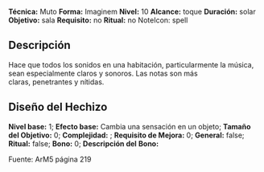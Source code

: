 
**Técnica:** Muto
**Forma:** Imaginem
**Nivel:** 10
**Alcance:** toque 
**Duración:** solar  
**Objetivo:** sala
**Requisito:** no
**Ritual:** no
NoteIcon: spell




## Descripción 
<p>Hace que todos los sonidos en una habitación, particularmente la música, sean especialmente claros y sonoros. Las notas son más claras, penetrantes y nítidas.</p>

## Diseño del Hechizo 

**Nivel base:** 1; **Efecto base:** Cambia una sensación en un objeto;  **Tamaño del **Objetivo:**** 0; **Complejidad:** ; **Requisito de Mejora:** 0; **General:** false; **Ritual:** false; **Bono:** 0; **Descripción del** **Bono:** 

Fuente: ArM5 página 219